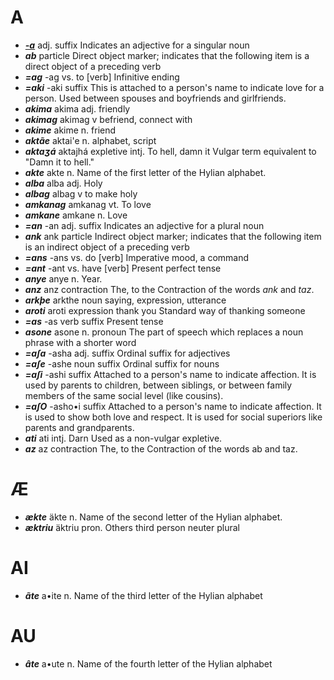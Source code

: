 A
=

* _**[-a](archival/new_gaea_work/lexicon/a/a.md)**_	adj. suffix		Indicates an adjective for a singular noun
* _**ab**_	particle		Direct object marker; indicates that the following item is a direct object of a preceding verb
* _**=ag**_	-ag	vs.	to [verb]	Infinitive ending
* _**=aki**_	-aki	suffix		This is attached to a person's name to indicate love for a person. Used between spouses and boyfriends and girlfriends.
* _**akima**_	akima	adj.	friendly
* _**akimag**_	akimag	v	befriend, connect with
* _**akime**_	akime	n.	friend
* _**aktãe**_	aktai'e	n.	alphabet, script
* _**aktaʒá**_	aktajhá	expletive intj.	To hell, damn it	Vulgar term equivalent to "Damn it to hell."
* _**akte**_	akte	n.		Name of the first letter of the Hylian alphabet.
* _**alba**_	alba	adj.	Holy
* _**albag**_	albag	v	to make holy
* _**amkanag**_	amkanag	vt.	To love
* _**amkane**_	amkane	n.	Love
* _**=an**_	-an	adj. suffix		Indicates an adjective for a plural noun
* _**ank**_	ank	particle		Indirect object marker; indicates that the following item is an indirect object of a preceding verb
* _**=ans**_	-ans	vs.	do [verb]	Imperative mood, a command
* _**=ant**_	-ant	vs.	have [verb]	Present perfect tense
* _**anye**_	anye	n.	Year.
* _**anz**_	anz	contraction	The, to the	Contraction of the words _ank_ and _taz_.
* _**arkþe**_	arkthe	noun	saying, expression, utterance
* _**aroti**_	aroti	expression	thank you	Standard way of thanking someone
* _**=as**_	-as	verb suffix		Present tense
* _**asone**_	asone	n.	pronoun	The part of speech which replaces a noun phrase with a shorter word
* _**=aʃa**_	-asha	adj. suffix		Ordinal suffix for adjectives
* _**=aʃe**_	-ashe	noun suffix		Ordinal suffix for nouns
* _**=aʃi**_	-ashi	suffix		Attached to a person's name to indicate affection. It is used by parents to children, between siblings, or between family members of the same social level (like cousins).
* _**=aʃO**_	-asho•i	suffix		Attached to a person's name to indicate affection. It is used to show both love and respect. It is used for social superiors like parents and grandparents.
* _**ati**_	ati	intj.	Darn	Used as a non-vulgar expletive.
* _**az**_	az	contraction	The, to the	Contraction of the words ab and taz.

Æ
=

* _**ækte**_	äkte	n.		Name of the second letter of the Hylian alphabet.
* _**æktriu**_	äktriu	pron.	Others	third person neuter plural

AI
=

* _**ãte**_	a•ite	n.		Name of the third letter of the Hylian alphabet

AU
=

* _**âte**_	a•ute	n.		Name of the fourth letter of the Hylian alphabet
